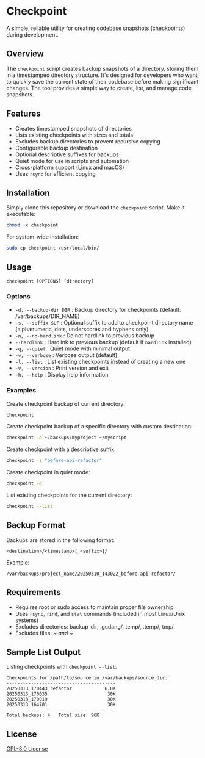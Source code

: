 # Checkpoint

A simple, reliable utility for creating codebase snapshots (checkpoints) during development.

## Overview

The `checkpoint` script creates backup snapshots of a directory, storing them in a timestamped directory structure. It's designed for developers who want to quickly save the current state of their codebase before making significant changes. The tool provides a simple way to create, list, and manage code snapshots.

## Features

- Creates timestamped snapshots of directories
- Lists existing checkpoints with sizes and totals
- Excludes backup directories to prevent recursive copying
- Configurable backup destination
- Optional descriptive suffixes for backups
- Quiet mode for use in scripts and automation
- Cross-platform support (Linux and macOS)
- Uses `rsync` for efficient copying

## Installation

Simply clone this repository or download the `checkpoint` script. Make it executable:

```bash
chmod +x checkpoint
```

For system-wide installation:

```bash
sudo cp checkpoint /usr/local/bin/
```

## Usage

```
checkpoint [OPTIONS] [directory]
```

### Options

- `-d, --backup-dir DIR` : Backup directory for checkpoints (default: /var/backups/DIR_NAME)
- `-s, --suffix SUF` : Optional suffix to add to checkpoint directory name (alphanumeric, dots, underscores and hyphens only)
- `-n, --no-hardlink` : Do not hardlink to previous backup
- `--hardlink` : Hardlink to previous backup (default if `hardlink` installed)
- `-q, --quiet` : Quiet mode with minimal output
- `-v, --verbose` : Verbose output (default)
- `-l, --list` : List existing checkpoints instead of creating a new one
- `-V, --version` : Print version and exit
- `-h, --help` : Display help information

### Examples

Create checkpoint backup of current directory:
```bash
checkpoint
```

Create checkpoint backup of a specific directory with custom destination:
```bash
checkpoint -d ~/backups/myproject ~/myscript
```

Create checkpoint with a descriptive suffix:
```bash
checkpoint -s "before-api-refactor"
```

Create checkpoint in quiet mode:
```bash
checkpoint -q
```

List existing checkpoints for the current directory:
```bash
checkpoint --list
```

## Backup Format

Backups are stored in the following format:
```
<destination>/<timestamp>[_<suffix>]/
```

Example:
```
/var/backups/project_name/20250310_143022_before-api-refactor/
```

## Requirements

- Requires root or sudo access to maintain proper file ownership
- Uses `rsync`, `find`, and `stat` commands (included in most Linux/Unix systems)
- Excludes directories: backup_dir, .gudang/, temp/, .temp/, tmp/
- Excludes files: *~ and ~*

## Sample List Output

Listing checkpoints with `checkpoint --list`:

```
Checkpoints for /path/to/source in /var/backups/source_dir:
----------------------------------------
20250313_170443_refactor            6.0K
20250313_170035                      30K
20250313_170019                      30K
20250313_164701                      30K
----------------------------------------
Total backups: 4   Total size: 96K
```

## License

[GPL-3.0 License](LICENSE)
